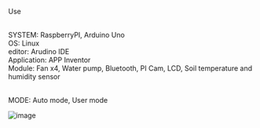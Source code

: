 Use </br></br>

SYSTEM: RaspberryPI, Arduino Uno </br>
OS: Linux </br>
editor: Arudino IDE </br>
Application: APP Inventor </br>
Module: Fan x4, Water pump, Bluetooth, PI Cam, LCD, Soil temperature and humidity sensor </br></br>

MODE: Auto mode, User mode














![image](https://github.com/ange1jun/CapstoneDesign_SmartFarm/assets/91591128/8380fb72-96d7-4f55-8f7e-fa6ec1bc06de)


